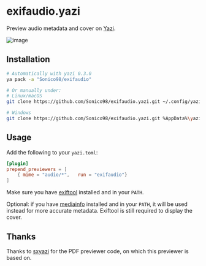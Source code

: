 # exifaudio.yazi

Preview audio metadata and cover on [Yazi](https://github.com/sxyazi/yazi).

![image](https://github.com/Sonico98/exifaudio.yazi/assets/61394886/53c1492c-9f05-4c80-a4e7-94fb36f35ca9)

## Installation

```sh
# Automatically with yazi 0.3.0
ya pack -a "Sonico98/exifaudio"

# Or manually under:
# Linux/macOS
git clone https://github.com/Sonico98/exifaudio.yazi.git ~/.config/yazi/plugins/exifaudio.yazi

# Windows
git clone https://github.com/Sonico98/exifaudio.yazi.git %AppData%\yazi\config\plugins\exifaudio.yazi
```

## Usage

Add the following to your `yazi.toml`:

```toml
[plugin]
prepend_previewers = [
    { mime = "audio/*",   run = "exifaudio"}
]
```

Make sure you have [exiftool](https://exiftool.org/) installed and in your `PATH`.

Optional: if you have [mediainfo](https://mediaarea.net/en/MediaInfo) installed and in your `PATH`, it will be used instead for more accurate metadata. Exiftool is still required to display the cover.

## Thanks

Thanks to [sxyazi](https://github.com/sxyazi) for the PDF previewer code, on which this previewer is based on.
